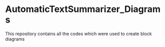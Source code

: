 # AutomaticTextSummarizer_Diagrams
This repository contains all the codes which were used to create block diagrams
